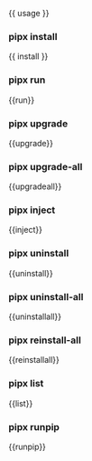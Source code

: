 {{ usage }}

### pipx install

{{ install }}

### pipx run

{{run}}

### pipx upgrade

{{upgrade}}

### pipx upgrade-all

{{upgradeall}}

### pipx inject

{{inject}}

### pipx uninstall

{{uninstall}}

### pipx uninstall-all

{{uninstallall}}

### pipx reinstall-all

{{reinstallall}}

### pipx list

{{list}}

### pipx runpip

{{runpip}}

